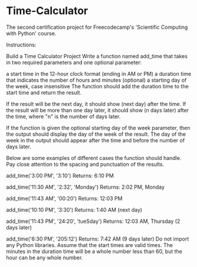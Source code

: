 # Time-Calculator
The second certification project for Freecodecamp's 'Scientific Computing with Python' course. 


Instructions:

Build a Time Calculator Project
Write a function named add_time that takes in two required parameters and one optional parameter:

a start time in the 12-hour clock format (ending in AM or PM)
a duration time that indicates the number of hours and minutes
(optional) a starting day of the week, case insensitive
The function should add the duration time to the start time and return the result.

If the result will be the next day, it should show (next day) after the time. If the result will be more than one day later, it should show (n days later) after the time, where "n" is the number of days later.

If the function is given the optional starting day of the week parameter, then the output should display the day of the week of the result. The day of the week in the output should appear after the time and before the number of days later.

Below are some examples of different cases the function should handle. Pay close attention to the spacing and punctuation of the results.

add_time('3:00 PM', '3:10')
Returns: 6:10 PM

add_time('11:30 AM', '2:32', 'Monday')
Returns: 2:02 PM, Monday

add_time('11:43 AM', '00:20')
Returns: 12:03 PM

add_time('10:10 PM', '3:30')
Returns: 1:40 AM (next day)

add_time('11:43 PM', '24:20', 'tueSday')
Returns: 12:03 AM, Thursday (2 days later)

add_time('6:30 PM', '205:12')
Returns: 7:42 AM (9 days later)
Do not import any Python libraries. Assume that the start times are valid times. The minutes in the duration time will be a whole number less than 60, but the hour can be any whole number.
